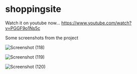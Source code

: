 # shoppingsite
Watch it on youtube now...
https://www.youtube.com/watch?v=PGGF9o1Ns5c

Some screenshots from the project

![Screenshot (118)](https://github.com/Harrieee123/dti_project/assets/143493179/6a016bcd-e636-4aec-95ac-1a75f0b1b090)






![Screenshot (119)](https://github.com/Harrieee123/dti_project/assets/143493179/c0b3bdd5-17c8-492c-bfae-6529ba07e11b)







![Screenshot (120)](https://github.com/Harrieee123/dti_project/assets/143493179/11915406-e38f-436f-95e7-b27f536b29fa)















